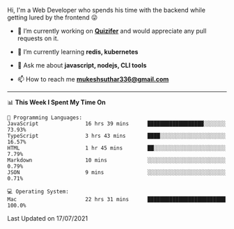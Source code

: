 Hi, I'm a Web Developer who spends his time with the backend while getting lured by the frontend 😜

- 🔭 I’m currently working on **[Quizifer](https://github.com/SutharMukesh/Quizifer/)** and would appreciate any pull requests on it.

- 🌱 I’m currently learning **redis, kubernetes**

- 💬 Ask me about **javascript, nodejs, CLI tools**

- 📫 How to reach me **mukeshsuthar336@gmail.com**

---
<!--START_SECTION:waka-->
📊 **This Week I Spent My Time On** 

```text
💬 Programming Languages: 
JavaScript               16 hrs 39 mins      ██████████████████░░░░░░░   73.93% 
TypeScript               3 hrs 43 mins       ████░░░░░░░░░░░░░░░░░░░░░   16.57% 
HTML                     1 hr 45 mins        ██░░░░░░░░░░░░░░░░░░░░░░░   7.79% 
Markdown                 10 mins             ░░░░░░░░░░░░░░░░░░░░░░░░░   0.79% 
JSON                     9 mins              ░░░░░░░░░░░░░░░░░░░░░░░░░   0.71%

💻 Operating System: 
Mac                      22 hrs 31 mins      █████████████████████████   100.0%

```


 Last Updated on 17/07/2021
<!--END_SECTION:waka-->
